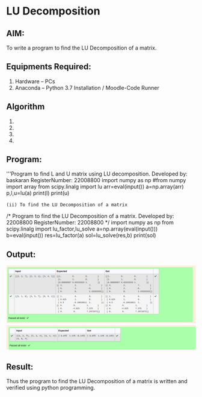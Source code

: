 # LU Decomposition 

## AIM:
To write a program to find the LU Decomposition of a matrix.

## Equipments Required:
1. Hardware – PCs
2. Anaconda – Python 3.7 Installation / Moodle-Code Runner

## Algorithm
1. 
2. 
3. 
4. 

## Program:
'''Program to find L and U matrix using LU decomposition.
Developed by: baskaran
RegisterNumber: 22008800
import numpy as np   #from numpy import array
from scipy.linalg import lu
arr=eval(input())
a=np.array(arr)
p,l,u=lu(a)
print(l)
print(u)
```
(ii) To find the LU Decomposition of a matrix
```
/*
Program to find the LU Decomposition of a matrix.
Developed by: 22008800
RegisterNumber: 22008800
*/
import numpy as np
from scipy.linalg import lu_factor,lu_solve
a=np.array(eval(input()))
b=eval(input())
res=lu_factor(a)
sol=lu_solve(res,b)
print(sol)



## Output:
![lu decomposition](lu.png)
![lu decomposition](lu2.png)

## Result:
Thus the program to find the LU Decomposition of a matrix is written and verified using python programming.

